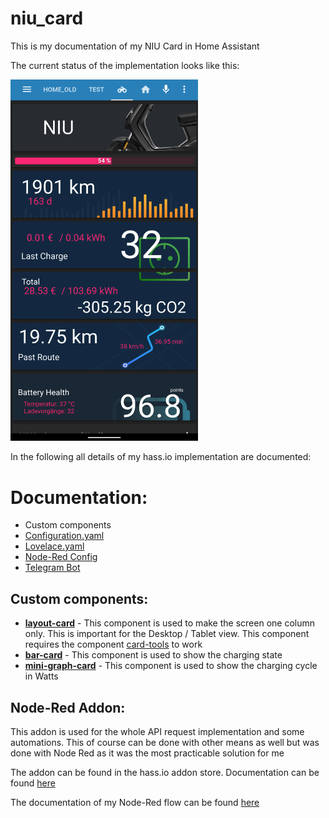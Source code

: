 # niu_card
This is my documentation of my NIU Card in Home Assistant

The current status of the implementation looks like this:


<img src="https://github.com/H89P/niu_card/blob/master/NIU_Lovelace.png" width="300">

In the following all details of my hass.io implementation are documented:

# Documentation:

* Custom components
* [Configuration.yaml](https://github.com/H89P/niu_card/blob/master/resources/configuration.yaml)
* [Lovelace.yaml](https://github.com/H89P/niu_card/blob/master/resources/lovelace.yaml)
* [Node-Red Config](https://github.com/H89P/niu_card/blob/master/resources/node-red.md)
* [Telegram Bot](https://www.home-assistant.io/components/telegram/)


## Custom components:


* [**layout-card**](https://github.com/thomasloven/lovelace-layout-card) - 
  This component is used to make the screen one column only. This is important for the Desktop / Tablet view. This component requires the component [card-tools](https://github.com/thomasloven/lovelace-card-tools) to work
* [**bar-card**](https://github.com/custom-cards/bar-card) - 
  This component is used to show the charging state
* [**mini-graph-card**](https://github.com/kalkih/mini-graph-card) - 
  This component is used to show the charging cycle in Watts

## Node-Red Addon:
This addon is used for the whole API request implementation and some automations. This of course can be done with other means as well but was done with Node Red as it was the most practicable solution for me

The addon can be found in the hass.io addon store. Documentation can be found [here](https://github.com/hassio-addons/addon-node-red/blob/v4.0.6/README.md)

The documentation of my Node-Red flow can be found [here](https://github.com/H89P/niu_card/blob/master/resources/node-red.md)
